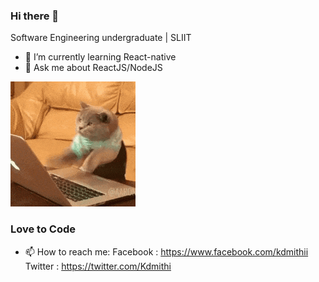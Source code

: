 ### Hi there 👋

Software Engineering undergraduate | SLIIT

- 🌱 I’m currently learning React-native
- 💬 Ask me about ReactJS/NodeJS

![Farmers Market Finder Demo](200.gif)

### Love to Code 

- 📫 How to reach me: 
Facebook : https://www.facebook.com/kdmithii
Twitter  : https://twitter.com/Kdmithi


